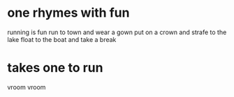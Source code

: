 # one rhymes with fun

running is fun
run to town and wear a gown
put on a crown and strafe to the lake
float to the boat and take a break


# takes one to run

vroom vroom
